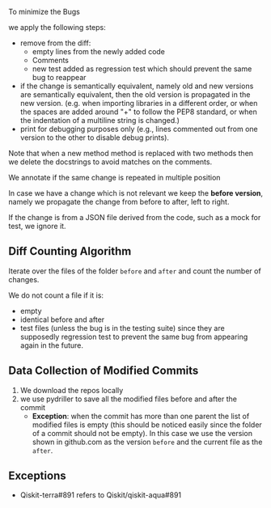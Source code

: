 To minimize the Bugs

we apply the following steps:
- remove from the diff:
    - empty lines from the newly added code
    - Comments
    - new test added as regression test which should prevent the same bug to reappear
- if the change is semantically equivalent, namely old and new versions are semantically equivalent, then the old version is propagated in the new version. (e.g. when importing libraries in a different order, or when the spaces are added around "+" to follow the PEP8 standard, or when the indentation of a multiline string is changed.)
- print for debugging purposes only (e.g., lines commented out from one version to the other to disable debug prints).

Note that when a new method method is replaced with two methods then we delete the docstrings to avoid matches on the comments.

We annotate if the same change is repeated in multiple position

In case we have a change which is not relevant we keep the **before version**, namely we propagate the change from before to after, left to right.

If the change is from a JSON file derived from the code, such as a mock for test, we ignore it.

## Diff Counting Algorithm

Iterate over the files of the folder `before` and `after` and count the number of changes.

We do not count a file if it is:
- empty
- identical before and after
- test files (unless the bug is in the testing suite) since they are supposedly regression test to prevent the same bug from appearing again in the future.



## Data Collection of Modified Commits

1. We download the repos locally
1. we use pydriller to save all the modified files before and after the commit
    - **Exception**: when the commit has more than one parent the list of modified files is empty (this should be noticed easily since the folder of a commit should not be empty). In this case we use the version shown in github.com as the version `before` and the current file as the `after`.


## Exceptions

- Qiskit-terra#891 refers to Qiskit/qiskit-aqua#891